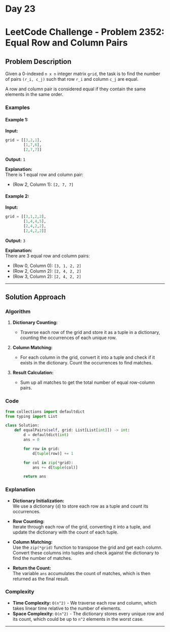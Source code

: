 # Day 23

# LeetCode Challenge - Problem 2352: Equal Row and Column Pairs

## Problem Description

Given a 0-indexed `n x n` integer matrix `grid`, the task is to find the number of pairs `(r_i, c_j)` such that row `r_i` and column `c_j` are equal.

A row and column pair is considered equal if they contain the same elements in the same order.

### Examples

#### Example 1:

**Input:**

```python
grid = [[3,2,1],
        [1,7,6],
        [2,7,7]]
```

**Output:** `1`

**Explanation:**  
There is 1 equal row and column pair:  
- (Row 2, Column 1): `[2, 7, 7]`

#### Example 2:

**Input:**

```python
grid = [[3,1,2,2],
        [1,4,4,5],
        [2,4,2,2],
        [2,4,2,2]]
```

**Output:** `3`

**Explanation:**  
There are 3 equal row and column pairs:  
- (Row 0, Column 0): `[3, 1, 2, 2]`  
- (Row 2, Column 2): `[2, 4, 2, 2]`  
- (Row 3, Column 2): `[2, 4, 2, 2]`

---

## Solution Approach

### Algorithm

1. **Dictionary Counting:**  
   - Traverse each row of the grid and store it as a tuple in a dictionary, counting the occurrences of each unique row.
  
2. **Column Matching:**  
   - For each column in the grid, convert it into a tuple and check if it exists in the dictionary. Count the occurrences to find matches.
  
3. **Result Calculation:**  
   - Sum up all matches to get the total number of equal row-column pairs.

### Code

```python
from collections import defaultdict
from typing import List

class Solution:
    def equalPairs(self, grid: List[List[int]]) -> int:
        d = defaultdict(int)
        ans = 0

        for row in grid:
            d[tuple(row)] += 1

        for col in zip(*grid):
            ans += d[tuple(col)]

        return ans
```

### Explanation

- **Dictionary Initialization:**  
  We use a dictionary (`d`) to store each row as a tuple and count its occurrences.
  
- **Row Counting:**  
  Iterate through each row of the grid, converting it into a tuple, and update the dictionary with the count of each tuple.
  
- **Column Matching:**  
  Use the `zip(*grid)` function to transpose the grid and get each column. Convert these columns into tuples and check against the dictionary to find the number of matches.

- **Return the Count:**  
  The variable `ans` accumulates the count of matches, which is then returned as the final result.

### Complexity

- **Time Complexity:** `O(n^2)` - We traverse each row and column, which takes linear time relative to the number of elements.
- **Space Complexity:** `O(n^2)` - The dictionary stores every unique row and its count, which could be up to `n^2` elements in the worst case.

---

